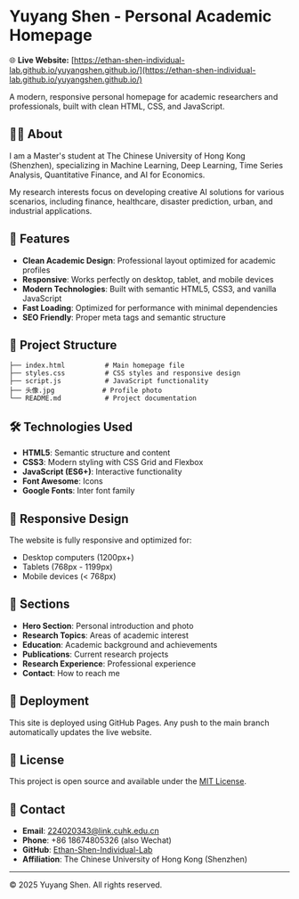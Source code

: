 # Yuyang Shen - Personal Academic Homepage

🌐 **Live Website:** [https://ethan-shen-individual-lab.github.io/yuyangshen.github.io/](https://ethan-shen-individual-lab.github.io/yuyangshen.github.io/)

A modern, responsive personal homepage for academic researchers and professionals, built with clean HTML, CSS, and JavaScript.

## 👨‍🎓 About

I am a Master's student at The Chinese University of Hong Kong (Shenzhen), specializing in Machine Learning, Deep Learning, Time Series Analysis, Quantitative Finance, and AI for Economics.

My research interests focus on developing creative AI solutions for various scenarios, including finance, healthcare, disaster prediction, urban, and industrial applications.

## 🚀 Features

- **Clean Academic Design**: Professional layout optimized for academic profiles
- **Responsive**: Works perfectly on desktop, tablet, and mobile devices
- **Modern Technologies**: Built with semantic HTML5, CSS3, and vanilla JavaScript
- **Fast Loading**: Optimized for performance with minimal dependencies
- **SEO Friendly**: Proper meta tags and semantic structure

## 📁 Project Structure

```
├── index.html          # Main homepage file
├── styles.css          # CSS styles and responsive design
├── script.js           # JavaScript functionality
├── 头像.jpg            # Profile photo
└── README.md           # Project documentation
```

## 🛠️ Technologies Used

- **HTML5**: Semantic structure and content
- **CSS3**: Modern styling with CSS Grid and Flexbox
- **JavaScript (ES6+)**: Interactive functionality
- **Font Awesome**: Icons
- **Google Fonts**: Inter font family

## 📱 Responsive Design

The website is fully responsive and optimized for:
- Desktop computers (1200px+)
- Tablets (768px - 1199px)
- Mobile devices (< 768px)

## 🌟 Sections

- **Hero Section**: Personal introduction and photo
- **Research Topics**: Areas of academic interest
- **Education**: Academic background and achievements
- **Publications**: Current research projects
- **Research Experience**: Professional experience
- **Contact**: How to reach me

## 🚀 Deployment

This site is deployed using GitHub Pages. Any push to the main branch automatically updates the live website.

## 📝 License

This project is open source and available under the [MIT License](LICENSE).

## 📧 Contact

- **Email**: 224020343@link.cuhk.edu.cn
- **Phone**: +86 18674805326 (also Wechat)
- **GitHub**: [Ethan-Shen-Individual-Lab](https://github.com/Ethan-Shen-Individual-Lab)
- **Affiliation**: The Chinese University of Hong Kong (Shenzhen)

---

© 2025 Yuyang Shen. All rights reserved.